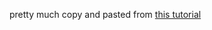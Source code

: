 pretty much copy and pasted from [this tutorial](https://spring.io/guides/tutorials/spring-boot-kotlin/)
